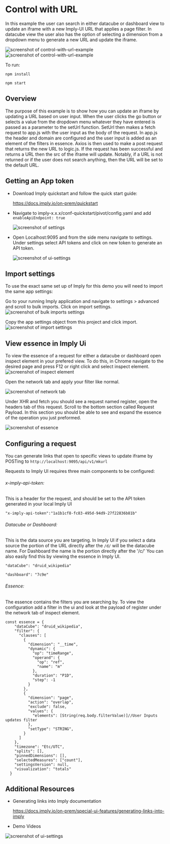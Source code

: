 # Control with URL

In this example the user can search in either datacube or dashboard view to update an iframe with a new Imply-UI URL that applies a page filter. In datacube view the user also has the option of selecting a dimension from a dropdown menu to generate a new URL and update the iframe. 

![screenshot of control-with-url-example](images/data_cube.png "control-with-url-example")
![screenshot of control-with-url-example](images/dashboard.png "control-with-url-example")

To run: 

`npm install`

`npm start`

## Overview

The purpose of this example is to show how you can update an iframe by updating a URL based on user input. When the user clicks the go button or selects a value from the dropdown menu whatever they have entered is passed as a parameter to the setUrl function.
SetUrl then makes a fetch request to app.js with the user input as the body of the request. In app.js the header and domain are configured and the user input is added as an element of the filters in essence. Axios is then used to make a post request that returns the new URL to logic.js.
If the request has been successful and returns a URL then the src of the iframe will update. Notably, if a URL is not returned or if the user does not search anything, then the URL will be set to the default URL.

## Getting an App token
- Download Imply quickstart and follow the quick start guide:

  https://docs.imply.io/on-prem/quickstart

- Navigate to imply-x.x.x/conf-quickstart/pivot/config.yaml and add `enableApiEndpoint: true`

  ![screenshot of settings](images/code.png)

- Open Localhost:9095 and from the side menu navigate to settings. Under settings select API tokens and click on new token to generate an API token.

  ![screenshot of ui-settings](images/settings.png)
  
## Import settings 
To use the exact same set up of Imply for this demo you will need to import the same app settings: 

Go to your running Imply application and navigate to settings > advanced and scroll to bulk imports. Click on import settings. 
![screenshot of bulk imports settings](images/imports.png)

Copy the app settings object from this project and click import. 
![screenshot of import settings](images/import_settings.png)
## View essence in Imply Ui

To view the essence of a request for either a datacube or dashboard open inspect element in your prefered view. To do this, in Chrome navigate to the desired page and press F12 or right click and select inspect element. 
![screenshot of inspect element](images/inspect.png "inspect element")

Open the network tab and apply your filter like normal. 

![screenshot of network tab](images/network.png "network tab")

Under XHR and fetch you should see a request named register, open the headers tab of this request. Scroll to the bottom section called Request Payload. In this section you should be able to see and expand the essence of the operation you just preformed. 

![screenshot of essence](images/essence.png "essence")
## Configuring a request

You can generate links that open to specific views to update iframe by POSTing to `http://localhost:9095/api/v1/mkurl`

Requests to Imply UI requires three main components to be configured:

###### x-imply-api-token:

This is a header for the request, and should be set to the API token generated in your local Imply UI

`"x-imply-api-token":"1a1b1cf8-fc83-495d-94d9-27f22836b81b"`

###### Datacube or Dashboard:

This is the data source you are targeting. In Imply UI if you select a data source the portion of the URL directly after the `/d/` will be the datacube name. For Dashboard the name is the portion directly after the '/c/'
You can also easily find this by viewing the essence in Imply UI.

`"dataCube": "druid_wikipedia"`

`"dashboard": "7c9e"`

###### Essence:

The essence contains the filters you are searching by. To view the configuration add a filter in the ui and look at the payload of register under the network tab of inspect element.

```
const essence = {
    "dataCube": "druid_wikipedia",
    "filter": {
      "clauses": [
        {
          "dimension": "__time",
          "dynamic": {
            "op": "timeRange",
            "operand": {
              "op": "ref",
              "name": "m"
            },
            "duration": "P1D",
            "step": -1
          }
        },
        {
          "dimension": "page",
          "action": "overlap",
          "exclude": false,
          "values": {
            "elements": [String(req.body.filterValue)]//User Inputs updates filter
          },
          "setType": "STRING",
        }
      ]
    },
    "timezone": "Etc/UTC",
    "splits": [],
    "pinnedDimensions": [],
    "selectedMeasures": ["count"],
    "settingsVersion": null,
    "visualization": "totals"
  }
```


## Additional Resources

- Generating links into Imply documentation

  https://docs.imply.io/on-prem/special-ui-features/generating-links-into-imply
  
- Demo Videos

 ![screenshot of ui-settings](images/demo_videos.png) 
